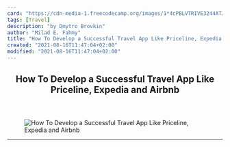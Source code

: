```yaml
---
card: "https://cdn-media-1.freecodecamp.org/images/1*4cPBLVTRIVE3244ATJiYhQ.png"
tags: [Travel]
description: "by Dmytro Brovkin"
author: "Milad E. Fahmy"
title: "How To Develop a Successful Travel App Like Priceline, Expedia and Airbnb"
created: "2021-08-16T11:47:04+02:00"
modified: "2021-08-16T11:47:04+02:00"
---
```

<div class="site-wrapper">
<main id="site-main" class="site-main outer">
<div class="inner">
<article class="post-full post tag-travel tag-tech tag-mobile-app-development tag-programming tag-technology ">
<header class="post-full-header">
<h1 class="post-full-title">How To Develop a Successful Travel App Like Priceline, Expedia and Airbnb</h1>
</header>
<figure class="post-full-image">
<picture>
<source media="(max-width: 700px)" sizes="1px" srcset="data:image/gif;base64,R0lGODlhAQABAIAAAAAAAP///yH5BAEAAAAALAAAAAABAAEAAAIBRAA7 1w">
<source media="(min-width: 701px)" sizes="(max-width: 800px) 400px,
(max-width: 1170px) 700px,
1400px" srcset="https://cdn-media-1.freecodecamp.org/images/1*4cPBLVTRIVE3244ATJiYhQ.png 300w,
https://cdn-media-1.freecodecamp.org/images/1*4cPBLVTRIVE3244ATJiYhQ.png 600w,
https://cdn-media-1.freecodecamp.org/images/1*4cPBLVTRIVE3244ATJiYhQ.png 1000w,
https://cdn-media-1.freecodecamp.org/images/1*4cPBLVTRIVE3244ATJiYhQ.png 2000w">
<img onerror="this.style.display='none'" src="https://cdn-media-1.freecodecamp.org/images/1*4cPBLVTRIVE3244ATJiYhQ.png" alt="How To Develop a Successful Travel App Like Priceline, Expedia and Airbnb">
</picture>
</figure>
<section class="post-full-content">
<div class="post-content medium-migrated-article">
</div>
<hr>
</section>
</article>
</div>
</main>
</div>
<!-- Google Tag Manager (noscript) -->
<!-- End Google Tag Manager (noscript) -->
